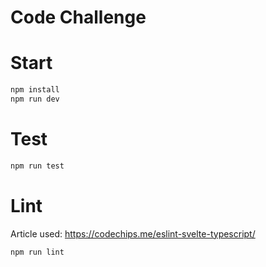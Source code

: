 # Code Challenge

# Start

```bash
npm install
npm run dev
```

# Test

```bash
npm run test
```

# Lint

Article used: https://codechips.me/eslint-svelte-typescript/

```bash
npm run lint
```
